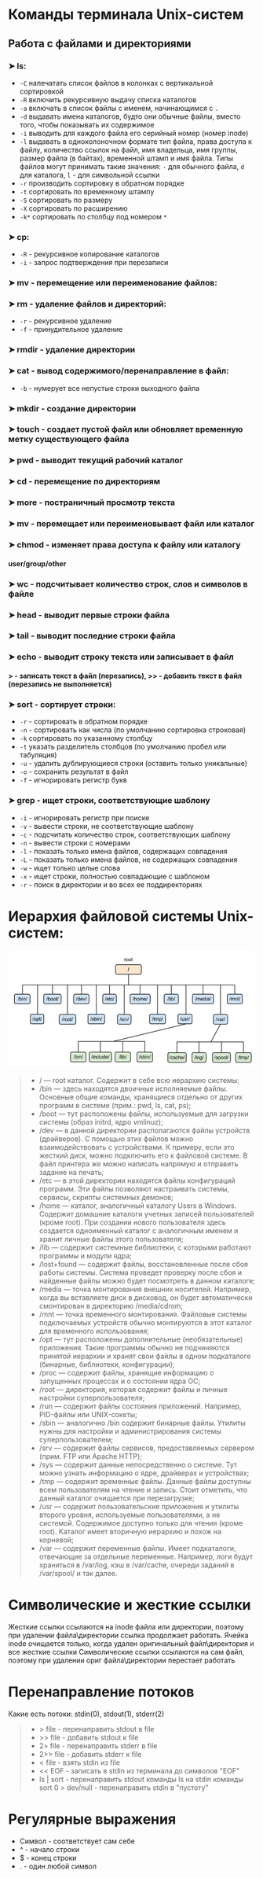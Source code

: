 # Команды терминала Unix-систем

## Работа с файлами и директориями
### ➤ ls:
+ `-C` напечатать список файлов в колонках с вертикальной сортировкой
+ `-R` включить рекурсивную выдачу списка каталогов
+ `-a` включать в список файлы с именем, начинающимся с `.`
+ `-d` выдавать имена каталогов, будто они обычные файлы, вместо того, чтобы показывать их содержимое
+ `-i` выводить для каждого файла его серийный номер (номер inode)
+ `-l` выдавать в одноколоночном формате тип файла, права доступа к файлу, количество ссылок на файл, имя владельца, имя группы, размер файла (в байтах), временной штамп и имя файла. Типы файлов могут принимать такие значения: `-` для обычного файла, `d` для каталога, `l` - для символьной ссылки
+ `-r` производить сортировку в обратном порядке
+ `-t` сортировать по временному штампу
+ `-S` сортировать по размеру
+ `-X` сортировать по расширению
+ `-k*` сортировать по столбцу под номером `*`
### ➤ cp:
+ `-R` - рекурсивное копирование каталогов
+ `-i` - запрос подтверждения при перезаписи
### ➤ mv - перемещение или переименование файлов:
### ➤ rm - удаление файлов и директорий:
+ `-r` - рекурсивное удаление
+ `-f` - принудительное удаление
### ➤ rmdir - удаление директории
### ➤ cat - вывод содержимого/перенаправление в файл:
+ `-b` - нумерует все непустые строки выходного файла
### ➤ mkdir - создание директории
### ➤ touch - создает пустой файл или обновляет временную метку существующего файла
### ➤ pwd - выводит текущий рабочий каталог
### ➤ cd - перемещение по директориям
### ➤ more - постраничный просмотр текста
### ➤ mv - перемещает или переименовывает файл или каталог
### ➤ chmod - изменяет права доступа к файлу или каталогу
#### user/group/other
### ➤ wc - подсчитывает количество строк, слов и символов в файле
### ➤ head - выводит первые строки файла
### ➤ tail - выводит последние строки файла
### ➤ echo - выводит строку текста или записывает в файл
#### > - записать текст в файл (перезапись), >> - добавить текст в файл (перезапись не выполняется)
### ➤ sort - сортирует строки:
+ `-r` - сортировать в обратном порядке
+ `-n` - сортировать как числа (по умолчанию сортировка строковая)
+ `-k` сортировать по указанному столбцу
+ `-t` указать разделитель столбцов (по умолчанию пробел или табуляция)
+ `-u` - удалить дублирующиеся строки (оставить только уникальные)
+ `-o` - сохранить результат в файл
+ `-f` - игнорировать регистр букв
### ➤ grep - ищет строки, соответствующие шаблону
+ `-i` - игнорировать регистр при поиске
+ `-v` - вывести строки, не соответствующие шаблону
+ `-c` - подсчитать количество строк, соответствующих шаблону
+ `-n` - вывести строки с номерами
+ `-l` - показать только имена файлов, содержащих совпадения
+ `-L` - показать только имена файлов, не содержащих совпадения
+ `-w` - ищет только целые слова
+ `-x` - ищет строки, полностью совпадающие с шаблоном
+ `-r` - поиск в директории и во всех ее поддиректориях


# Иерархия файловой системы Unix-систем:
![Иерархия](photos/unix_hierarchy.jpg)
> + / — root каталог. Содержит в себе всю иерархию системы;
> + /bin — здесь находятся двоичные исполняемые файлы. Основные общие команды, хранящиеся отдельно от других программ в системе (прим.: pwd, ls, cat, ps);
> + /boot — тут расположены файлы, используемые для загрузки системы (образ initrd, ядро vmlinuz);
>+ /dev — в данной директории располагаются файлы устройств (драйверов). С помощью этих файлов можно взаимодействовать с устройствами. К примеру, если это жесткий диск, можно подключить его к файловой системе. В файл принтера же можно написать напрямую и отправить задание на печать;
>+ /etc — в этой директории находятся файлы конфигураций программ. Эти файлы позволяют настраивать системы, сервисы, скрипты системных демонов;
>+ /home — каталог, аналогичный каталогу Users в Windows. Содержит домашние каталоги учетных записей пользователей (кроме root). При создании нового пользователя здесь создается одноименный каталог с аналогичным именем и хранит личные файлы этого пользователя;
>+ /lib — содержит системные библиотеки, с которыми работают программы и модули ядра;
>+ /lost+found — содержит файлы, восстановленные после сбоя работы системы. Система проведет проверку после сбоя и найденные файлы можно будет посмотреть в данном каталоге;
>+ /media — точка монтирования внешних носителей. Например, когда вы вставляете диск в дисковод, он будет автоматически смонтирован в директорию /media/cdrom;
>+ /mnt — точка временного монтирования. Файловые системы подключаемых устройств обычно монтируются в этот каталог для временного использования;
>+ /opt — тут расположены дополнительные (необязательные) приложения. Такие программы обычно не подчиняются принятой иерархии и хранят свои файлы в одном подкаталоге (бинарные, библиотеки, конфигурации);
>+ /proc — содержит файлы, хранящие информацию о запущенных процессах и о состоянии ядра ОС;
>+ /root — директория, которая содержит файлы и личные настройки суперпользователя;
>+ /run — содержит файлы состояния приложений. Например, PID-файлы или UNIX-сокеты;
>+ /sbin — аналогично /bin содержит бинарные файлы. Утилиты нужны для настройки и администрирования системы суперпользователем;
>+ /srv — содержит файлы сервисов, предоставляемых сервером (прим. FTP или Apache HTTP);
>+ /sys — содержит данные непосредственно о системе. Тут можно узнать информацию о ядре, драйверах и устройствах;
>+ /tmp — содержит временные файлы. Данные файлы доступны всем пользователям на чтение и запись. Стоит отметить, что данный каталог очищается при перезагрузке;
>+ /usr — содержит пользовательские приложения и утилиты второго уровня, используемые пользователями, а не системой. Содержимое доступно только для чтения (кроме root). Каталог имеет вторичную иерархию и похож на корневой;
>+ /var — содержит переменные файлы. Имеет подкаталоги, отвечающие за отдельные переменные. Например, логи будут храниться в /var/log, кэш в /var/cache, очереди заданий в /var/spool/ и так далее.

# Символические и жесткие ссылки
Жесткие ссылки ссылаются на inode файла или директории, поэтому при удалении файла\директории ссылка продолжает работать. Ячейка inode очищается только, когда удален оригинальный файл\директория и все жесткие ссылки
Символические ссылки ссылаются на сам файл, поэтому при удалении ориг файла\директории перестает работать
# Перенаправление потоков
Какие есть потоки: stdin(0), stdout(1), stderr(2)
> + \> file - перенаправить stdout в file
> + \>\> file - добавить stdout к file
> + 2\> file - перенаправить stderr в file
> + 2\>\> file - добавить stderr к file
> + \< file - взять stdin из file
> + \<\< EOF - записать в stdin из терминала до символов "EOF"
> + ls | sort - перенаправить stdout команды ls на stdin команды sort
> 0 \> dev/null -  перенаправить stdin в "пустоту"
# Регулярные выражения
+ Символ - соответствует сам себе
+ ^ - начало строки
+ $ - конец строки
+ . - один любой символ

